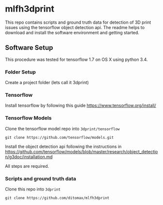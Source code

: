 # mlfh3dprint

This repo contains scripts and ground truth data for detection of 3D print issues using the tensorflow object detection api. 
The readme helps to download and install the software environment and getting started.


## Software Setup

This procedure was tested for tensorflow 1.7 on OS X using python 3.4.

### Folder Setup

Create a project folder (lets call it 3dprint)

### Tensorflow

Install tensorflow by following this guide https://www.tensorflow.org/install/


### Tensorflow Models

Clone the tensorflow model repo into `3dprint/tensorflow`

```
git clone https://github.com/tensorflow/models.git
```

Install the object detection api following the instructions in https://github.com/tensorflow/models/blob/master/research/object_detection/g3doc/installation.md

All steps are required.

### Scripts and ground truth data

Clone this repo into `3dprint`

```
git clone https://github.com/ditomax/mlfh3dprint
```





